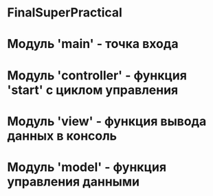 # FinalSuperPractical

# Модуль 'main' - точка входа
# Модуль 'controller' - функция 'start' с циклом управления
# Модуль 'view' - функция вывода данных в консоль
# Модуль 'model' - функция управления данными